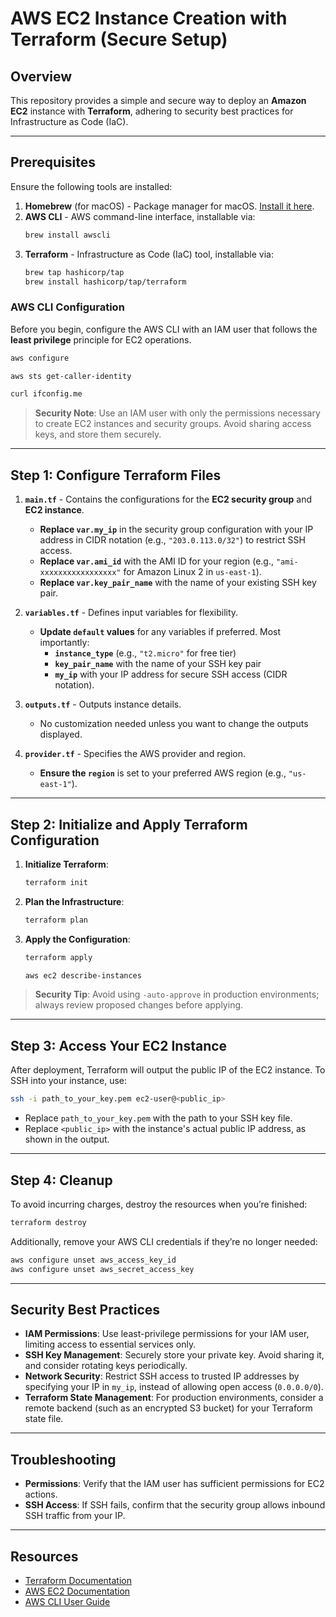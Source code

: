 # AWS EC2 Instance Creation with Terraform (Secure Setup)

## Overview

This repository provides a simple and secure way to deploy an **Amazon EC2** instance with **Terraform**, adhering to security best practices for Infrastructure as Code (IaC).

---

## Prerequisites

Ensure the following tools are installed:

1. **Homebrew** (for macOS) - Package manager for macOS. [Install it here](https://brew.sh/).
2. **AWS CLI** - AWS command-line interface, installable via:
   ```bash
   brew install awscli
   ```
3. **Terraform** - Infrastructure as Code (IaC) tool, installable via:
   ```bash
   brew tap hashicorp/tap
   brew install hashicorp/tap/terraform
   ```

### AWS CLI Configuration

Before you begin, configure the AWS CLI with an IAM user that follows the **least privilege** principle for EC2 operations.

```bash
aws configure
```

```bash
aws sts get-caller-identity
```

```bash
curl ifconfig.me
```

> **Security Note**: Use an IAM user with only the permissions necessary to create EC2 instances and security groups. Avoid sharing access keys, and store them securely.

---

## Step 1: Configure Terraform Files

1. **`main.tf`** - Contains the configurations for the **EC2 security group** and **EC2 instance**.
   - **Replace `var.my_ip`** in the security group configuration with your IP address in CIDR notation (e.g., `"203.0.113.0/32"`) to restrict SSH access.
   - **Replace `var.ami_id`** with the AMI ID for your region (e.g., `"ami-xxxxxxxxxxxxxxxxx"` for Amazon Linux 2 in `us-east-1`).
   - **Replace `var.key_pair_name`** with the name of your existing SSH key pair.

2. **`variables.tf`** - Defines input variables for flexibility.
   - **Update `default` values** for any variables if preferred. Most importantly:
     - **`instance_type`** (e.g., `"t2.micro"` for free tier)
     - **`key_pair_name`** with the name of your SSH key pair
     - **`my_ip`** with your IP address for secure SSH access (CIDR notation).

3. **`outputs.tf`** - Outputs instance details.
   - No customization needed unless you want to change the outputs displayed.

4. **`provider.tf`** - Specifies the AWS provider and region.
   - **Ensure the `region`** is set to your preferred AWS region (e.g., `"us-east-1"`).

---

## Step 2: Initialize and Apply Terraform Configuration

1. **Initialize Terraform**:
   ```bash
   terraform init
   ```

2. **Plan the Infrastructure**:
   ```bash
   terraform plan
   ```

3. **Apply the Configuration**:
   ```bash
   terraform apply
   ```

   ```bash
   aws ec2 describe-instances
   ```
   
> **Security Tip**: Avoid using `-auto-approve` in production environments; always review proposed changes before applying.

---

## Step 3: Access Your EC2 Instance

After deployment, Terraform will output the public IP of the EC2 instance. To SSH into your instance, use:

```bash
ssh -i path_to_your_key.pem ec2-user@<public_ip>
```

- Replace `path_to_your_key.pem` with the path to your SSH key file.
- Replace `<public_ip>` with the instance's actual public IP address, as shown in the output.

---

## Step 4: Cleanup

To avoid incurring charges, destroy the resources when you’re finished:

```bash
terraform destroy
```

Additionally, remove your AWS CLI credentials if they’re no longer needed:

```bash
aws configure unset aws_access_key_id
aws configure unset aws_secret_access_key
```

---

## Security Best Practices

- **IAM Permissions**: Use least-privilege permissions for your IAM user, limiting access to essential services only.
- **SSH Key Management**: Securely store your private key. Avoid sharing it, and consider rotating keys periodically.
- **Network Security**: Restrict SSH access to trusted IP addresses by specifying your IP in `my_ip`, instead of allowing open access (`0.0.0.0/0`).
- **Terraform State Management**: For production environments, consider a remote backend (such as an encrypted S3 bucket) for your Terraform state file.

---

## Troubleshooting

- **Permissions**: Verify that the IAM user has sufficient permissions for EC2 actions.
- **SSH Access**: If SSH fails, confirm that the security group allows inbound SSH traffic from your IP.

---

## Resources

- [Terraform Documentation](https://developer.hashicorp.com/terraform/docs)
- [AWS EC2 Documentation](https://docs.aws.amazon.com/ec2/index.html)
- [AWS CLI User Guide](https://docs.aws.amazon.com/cli/latest/userguide/cli-configure-files.html)
